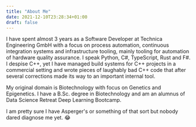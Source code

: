 ```yaml
---
title: "About Me"
date: 2021-12-10T23:28:34+01:00
draft: false
---
```


I have spent almost 3 years as a Software Developer at Technica Engineering GmbH with a focus on process automation, continuous integration systems and infrastructure tooling, mainly tooling for automation of hardware quality assurance. I speak Python, C#, TypeScript, Rust and F#. I despise C++, yet I have managed build systems for C++ projects in a commercial setting and wrote pieces of laughably bad C++ code that after several corrections made its way to an important internal tool.

My original domain is Biotechnology with focus on Genetics and Epigenetics. I have a B.Sc. degree in Biotechnology and am an alumnus of Data Science Retreat Deep Learning Bootcamp.

I am pretty sure I have Asperger's or something of that sort but nobody dared diagnose me yet. 😂
